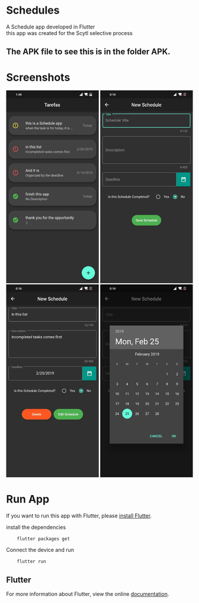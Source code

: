 # Schedules
A Schedule app developed in Flutter
<br>
this app was created for the Scytl selective process
<br>

## The APK file to see this is in the folder APK.

# Screenshots
<img src="images/List.jpeg" height="520px"> <img src="images/NewSchedule.jpeg" height="520px"> <img src="images/EditSchedule.jpeg" height="520px"> 
<img src="images/datePicker.jpeg" height="520px">

# Run App
If you want to run this app with Flutter, please [install Flutter](https://flutter.dev/docs/get-started/install).

install the dependencies

        flutter packages get

Connect the device and run

        flutter run

## Flutter

For more information about Flutter, view the online
[documentation](https://flutter.io/).